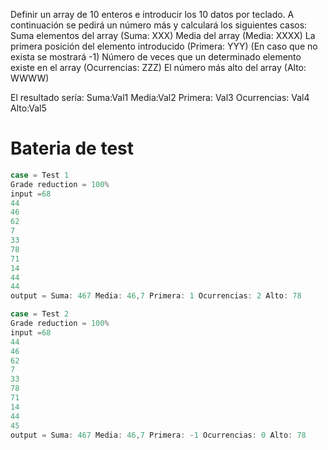 Definir un array de 10 enteros e introducir los 10 datos por teclado. A continuación se pedirá un número más y calculará los siguientes casos:
Suma elementos del array (Suma: XXX)
Media del array (Media: XXXX)
La primera posición del elemento introducido (Primera: YYY) (En caso que no exista se mostrará -1)
Número de veces que un determinado elemento existe en el array (Ocurrencias: ZZZ)
El número más alto del array (Alto: WWWW)

El resultado sería: Suma:Val1 Media:Val2 Primera: Val3 Ocurrencias: Val4 Alto:Val5


# Bateria de test 

```javascript
case = Test 1
Grade reduction = 100%
input =68
44
46
62
7
33
78
71
14
44
44
output = Suma: 467 Media: 46,7 Primera: 1 Ocurrencias: 2 Alto: 78

case = Test 2
Grade reduction = 100%
input =68
44
46
62
7
33
78
71
14
44
45
output = Suma: 467 Media: 46,7 Primera: -1 Ocurrencias: 0 Alto: 78
```
